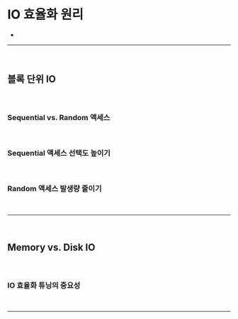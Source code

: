 # IO 효율화 원리
> 
* 

<hr>
<br>

## 블록 단위 IO
#### 

<br>

### Sequential vs. Random 액세스

<br>

### Sequential 액세스 선택도 높이기

<br>

### Random 액세스 발생량 줄이기

<br>
<hr>
<br>

## Memory vs. Disk IO
#### 

<br>

### IO 효율화 튜닝의 중요성

<br>
<hr>
<br>
